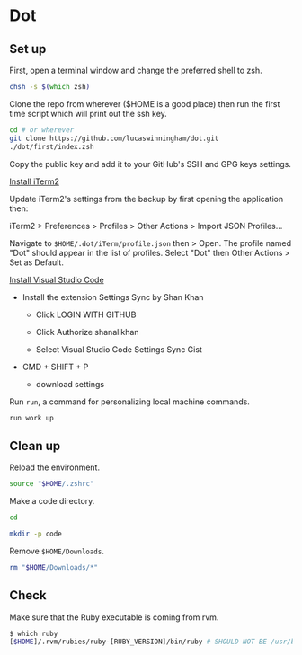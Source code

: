 # Dot

## Set up

First, open a terminal window and change the preferred shell to zsh.

```zsh
chsh -s $(which zsh)
```

Clone the repo from wherever ($HOME is a good place) then run the first time script which will print out the ssh key.

```zsh
cd # or wherever
git clone https://github.com/lucaswinningham/dot.git
./dot/first/index.zsh
```

Copy the public key and add it to your GitHub's SSH and GPG keys settings.

[Install iTerm2](https://www.iterm2.com/downloads.html)

Update iTerm2's settings from the backup by first opening the application then:

iTerm2 > Preferences > Profiles > Other Actions > Import JSON Profiles...

Navigate to `$HOME/.dot/iTerm/profile.json` then > Open. The profile named "Dot" should appear in the list of profiles. Select "Dot" then Other Actions > Set as Default.

[Install Visual Studio Code](https://code.visualstudio.com/download)

 - Install the extension Settings Sync by Shan Khan

   - Click LOGIN WITH GITHUB

   - Click Authorize shanalikhan

   - Select Visual Studio Code Settings Sync Gist

 - CMD + SHIFT + P

   - download settings

Run `run`, a command for personalizing local machine commands.

```zsh
run work up
```

<!-- Make `$HOME/.bashrc` point to `$HOME/.zshrc`.

#### $HOME/.bashrc

```bash
#!/usr/bin/env bash

source "$HOME/.zshrc"

``` -->

## Clean up

Reload the environment.

```zsh
source "$HOME/.zshrc"
```

Make a code directory.

```zsh
cd

mkdir -p code

```

Remove `$HOME/Downloads`.

```zsh
rm "$HOME/Downloads/*"
```

## Check

Make sure that the Ruby executable is coming from rvm.

```zsh
$ which ruby
[$HOME]/.rvm/rubies/ruby-[RUBY_VERSION]/bin/ruby # SHOULD NOT BE /usr/bin/ruby
```
